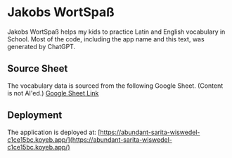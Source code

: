 # Jakobs WortSpaß

Jakobs WortSpaß helps my kids to practice Latin and English vocabulary in
School. Most of the code, including the app name and this text, was generated by
ChatGPT. 

## Source Sheet

The vocabulary data is sourced from the following Google Sheet. (Content is not
AI'ed.)
[Google Sheet Link](https://docs.google.com/spreadsheets/d/1jTv5qPBcGCTcGFqnj9mnQvEwfjsf4YtQnA5GTJbU-Ig/edit?gid=0#gid=0)

## Deployment

The application is deployed at:
[https://abundant-sarita-wiswedel-c1ce15bc.koyeb.app/](https://abundant-sarita-wiswedel-c1ce15bc.koyeb.app/)
